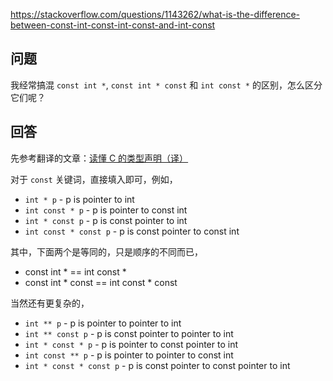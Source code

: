 <https://stackoverflow.com/questions/1143262/what-is-the-difference-between-const-int-const-int-const-and-int-const>

## 问题

我经常搞混 `const int *`, `const int * const` 和 `int const *` 的区别，怎么区分它们呢？ 

## 回答

先参考翻译的文章：[读懂 C 的类型声明（译）](https://ethsonliu.com/2020/04/reading-c-type-declarations.html)

对于 `const` 关键词，直接填入即可，例如，

- `int * p` - p is pointer to int
- `int const * p` - p is pointer to const int
- `int * const p` - p is const pointer to int
- `int const * const p` - p is const pointer to const int

其中，下面两个是等同的，只是顺序的不同而已，

- const int * == int const *
- const int * const == int const * const

当然还有更复杂的，

- `int ** p` - p is pointer to pointer to int
- `int ** const p` - p is const pointer to pointer to int
- `int * const * p` - p is pointer to const pointer to int
- `int const ** p` - p is pointer to pointer to const int
- `int * const * const p` - p is const pointer to const pointer to int
